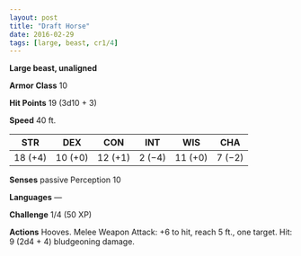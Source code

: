 ```yaml
---
layout: post
title: "Draft Horse"
date: 2016-02-29
tags: [large, beast, cr1/4]
---
```


**Large beast, unaligned**

**Armor Class** 10

**Hit Points** 19 (3d10 + 3)

**Speed** 40 ft.

|   STR   |   DEX   |   CON   |   INT   |   WIS   |   CHA   |
|:-----:|:-----:|:-----:|:-----:|:-----:|:-----:|
| 18 (+4) | 10 (+0) | 12 (+1) | 2 (−4) | 11 (+0) | 7 (−2) |

**Senses** passive Perception 10 

**Languages** — 

**Challenge** 1/4 (50 XP) 

**Actions** Hooves. Melee Weapon Attack: +6 to hit, reach 5 ft., one target. Hit: 9 (2d4 + 4) bludgeoning damage.